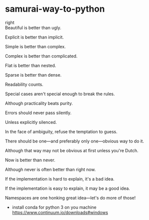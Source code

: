 # samurai-way-to-python
<dt>right</dt>
<dt>Beautiful is better than ugly.

Explicit is better than implicit.

Simple is better than complex.

Complex is better than complicated.

Flat is better than nested.

Sparse is better than dense.

Readability counts.

Special cases aren't special enough to break the rules.

Although practicality beats purity.

Errors should never pass silently.

Unless explicitly silenced.

In the face of ambiguity, refuse the temptation to guess.

There should be one—and preferably only one—obvious way to do it.

Although that way may not be obvious at first unless you're Dutch.

Now is better than never.

Although never is often better than right now.

If the implementation is hard to explain, it's a bad idea.

If the implementation is easy to explain, it may be a good idea.

Namespaces are one honking great idea—let's do more of those!<dt>

 - install conda for python 3 on you machine
 https://www.continuum.io/downloads#windows
 
 
